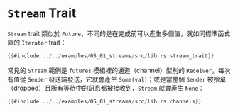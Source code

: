 # `Stream` Trait

`Stream` trait 類似於 `Future`，不同的是在完成前可以產生多個值，就如同標準函式庫的 `Iterator` trait：

```rust
{{#include ../../examples/05_01_streams/src/lib.rs:stream_trait}}
```

常見的 `Stream` 範例是 `futures` 模組裡的通道（channel）型別的 `Receiver`。每次有值從 `Sender` 發送端發送，它就會產生 `Some(val)`；或是當整個 `Sender` 被捨棄（dropped）且所有等待中的訊息都被接收到，`Stream` 就會產生 `None`：

```rust
{{#include ../../examples/05_01_streams/src/lib.rs:channels}}
```

